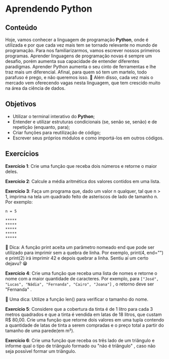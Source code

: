 # Aprendendo Python
## Conteúdo
Hoje, vamos conhecer a linguagem de programação **Python**, onde é utilizada e por que cada vez mais tem se tornado relevante no mundo de programação. Para nos familiarizarmos, vamos escrever nossos primeiros programas.
Aprender linguagens de programação novas é sempre um desafio, porém aumenta sua capacidade de entender diferentes paradigmas. Aprender Python aumenta o seu cinto de ferramentas e lhe traz mais um diferencial. Afinal, para quem só tem um martelo, todo parafuso é prego, e não queremos isso. 🔨
Além disso, cada vez mais o mercado vem oferecendo vagas nesta linguagem, que tem crescido muito na área da ciência de dados.
## Objetivos
- Utilizar o terminal interativo do **Python**;
- Entender e utilizar estruturas condicionais (se, senão se, senão) e de repetição (enquanto, para);
- Criar funções para reutilização de código;
- Escrever seus próprios módulos e como importá-los em outros códigos.
## Exercícios
**Exercício 1**: Crie uma função que receba dois números e retorne o maior deles.

**Exercício 2**: Calcule a média aritmética dos valores contidos em uma lista.

**Exercício 3**: Faça um programa que, dado um valor n qualquer, tal que n > 1, imprima na tela um quadrado feito de asteriscos de lado de tamanho n. Por exemplo:
```
n = 5

*****
*****
*****
*****
*****
```
🦜 Dica: A função print aceita um parâmetro nomeado end que pode ser utilizado para imprimir sem a quebra de linha. Por exemplo, print(4, end="") e print(2) irá imprimir 42 e depois quebrar a linha.
Sentiu aí um certo dejavu? 😁

**Exercício 4**: Crie uma função que receba uma lista de nomes e retorne o nome com a maior quantidade de caracteres. Por exemplo, para `["José", "Lucas", "Nádia", "Fernanda", "Cairo", "Joana"]` , o retorno deve ser "Fernanda" .

🦜 Uma dica: Utilize a função len() para verificar o tamanho do nome.

**Exercício 5**: Considere que a cobertura da tinta é de 1 litro para cada 3 metros quadrados e que a tinta é vendida em latas de 18 litros, que custam R$ 80,00. Crie uma função que retorne dois valores em uma tupla contendo a quantidade de latas de tinta a serem compradas e o preço total a partir do tamanho de uma parede(em m²).

**Exercício 6**: Crie uma função que receba os três lado de um triângulo e informe qual o tipo de triângulo formado ou "não é triângulo" , caso não seja possível formar um triângulo.
